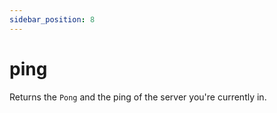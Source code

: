 ```yaml
---
sidebar_position: 8
---
```


# ping

Returns the `Pong` and the ping of the server you're currently in.
